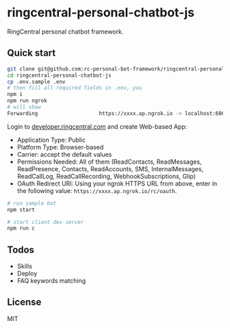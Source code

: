 # ringcentral-personal-chatbot-js

RingCentral personal chatbot framework.

## Quick start

```bash
git clone git@github.com:rc-personal-bot-framework/ringcentral-personal-chatbot-js.git
cd ringcentral-personal-chatbot-js
cp .env.sample .env
# then fill all required fields in .env, you
npm i
npm run ngrok
# will show
Forwarding                    https://xxxx.ap.ngrok.io -> localhost:6066
```

Login to [developer.ringcentral.com](https://developer.ringcentral.com/) and create Web-based App:

- Application Type: Public
- Platform Type: Browser-based
- Carrier: accept the default values
- Permissions Needed: All of them (ReadContacts, ReadMessages, ReadPresence, Contacts, ReadAccounts, SMS, InternalMessages, ReadCallLog, ReadCallRecording, WebhookSubscriptions, Glip)
- OAuth Redirect URI: Using your ngrok HTTPS URL from above, enter in the following value: `https://xxxx.ap.ngrok.io/rc/oauth`.

```bash
# run sample bot
npm start

# start client dev server
npm run c
```

## Todos

- Skills
- Deploy
- FAQ keywords matching

## License

MIT
